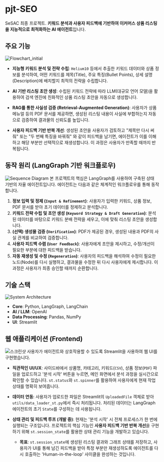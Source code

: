 # pjt-SEO

SeSAC 최종 프로젝트. **키워드 분석과 사용자 피드백에 기반하여 이커머스 상품 리스팅을 지능적으로 최적화하는 AI 에이전트**입니다.

## 주요 기능
![Flowchart_initial](/docs/Diagrams/flowchart.png "플로우차트")
- **지능형 키워드 분석 및 전략 수립**: `Helium10` 등에서 추출한 키워드 데이터와 상품 정보를 분석하여, 어떤 키워드를 제목(Title), 주요 특징(Bullet Points), 상세 설명(Description)에 배치할지 최적의 전략을 수립합니다.

- **AI 기반 리스팅 초안 생성**: 수립된 키워드 전략에 따라 LLM(대규모 언어 모델)을 활용하여 검색 엔진에 친화적인 상품 리스팅 초안을 자동으로 생성합니다.

- **RAG를 통한 사실성 검증 (Retrieval-Augmented Generation)**: 사용자가 상품 메뉴얼 등의 PDF 문서를 제공하면, 생성된 리스팅 내용이 사실에 부합하는지 자동으로 검증하여 결과물의 신뢰도를 높입니다.

- **사용자 피드백 기반 반복 개선**: 생성된 초안을 사용자가 검토하고 "제목만 다시 써줘" 또는 "두 번째 특징을 바꿔줘" 와 같이 피드백을 남기면, 에이전트가 이를 이해하고 해당 부분만 선택적으로 재생성합니다. 이 과정은 사용자가 만족할 때까지 반복됩니다.

## 동작 원리 (LangGraph 기반 워크플로우)
![Sequence Diagram](/docs/Diagrams/sequence%20diagram.png "시퀀스 다이어그램")
본 프로젝트의 핵심은 LangGraph를 사용하여 구축된 상태 기반의 자율 에이전트입니다. 에이전트는 다음과 같은 체계적인 워크플로우를 통해 동작합니다.

1.  **정보 입력 및 정제 (`Input & Refinement`)**: 사용자가 입력한 키워드, 상품 정보, PDF 문서를 받아 초기 데이터를 정제하고 분석합니다.
2.  **키워드 전략 수립 및 초안 생성 (`Keyword Strategy & Draft Generation`)**: 분석된 데이터를 바탕으로 키워드 분배 전략을 세우고, 이에 맞춰 리스팅 초안을 생성합니다.
3.  **(선택) 생성물 검증 (`Verification`)**: PDF가 제공된 경우, 생성된 내용과 PDF의 사실 관계를 비교하여 검증합니다.
4.  **사용자 피드백 수렴 (`User Feedback`)**: 사용자에게 초안을 제시하고, 수정/개선이 필요한 부분에 대한 피드백을 받습니다.
5.  **자동 재생성 및 수정 (`Regeneration`)**: 사용자의 피드백을 해석하여 수정이 필요한 노드(Node)를 다시 실행하고, 결과물을 수정한 뒤 다시 사용자에게 제시합니다. 이 과정은 사용자가 최종 승인할 때까지 순환합니다.

## 기술 스택
![System Architecture](/docs/Diagrams/system%20architecture.png "프로젝트 아키텍처 다이어그램")
- **Core**: Python, LangGraph, LangChain
- **AI / LLM**: OpenAI
- **Data Processing**: Pandas, NumPy
- **UI**: Streamlit

## 웹 애플리케이션 (Frontend)
![스크린샷](/docs/Diagrams/mockup.png "스크린샷")
사용자가 에이전트와 상호작용할 수 있도록 Streamlit을 사용하여 웹 UI를 구현했습니다.

- **직관적인 UI/UX**: 사이드바에서 상품명, 카테고리, 키워드(`CSV`), 상품 정보(`PDF`) 파일을 업로드하고 '분석 시작' 버튼을 누르면, 메인 화면에서 분석 과정을 실시간으로 확인할 수 있습니다. `st.status`와 `st.spinner`를 활용하여 사용자에게 현재 작업 상태를 명확히 보여줍니다.

- **데이터 연동**: 사용자가 업로드한 파일은 Streamlit의 `UploadedFile` 객체로 받아 `utils/data_loader_st.py`에서 즉시 처리됩니다. 처리된 데이터는 LangGraph 에이전트의 초기 `State`를 구성하는 데 사용됩니다.

- **상태 관리 및 피드백 루프 (개발 중)**: 현재는 '분석 시작' 시 전체 프로세스가 한 번에 실행되는 구조입니다. 프로젝트의 핵심 기능인 **사용자 피드백 기반 반복 개선**을 구현하기 위해 `st.session_state`를 활용한 상태 관리 기능을 개발하고 있습니다.
  - **목표**: `st.session_state`에 생성된 리스팅 결과와 그래프 상태를 저장하고, 사용자가 UI를 통해 남긴 피드백을 받아 특정 부분만 재생성하도록 에이전트를 다시 호출하는 'Human-in-the-loop' 사이클을 완성하는 것입니다.

